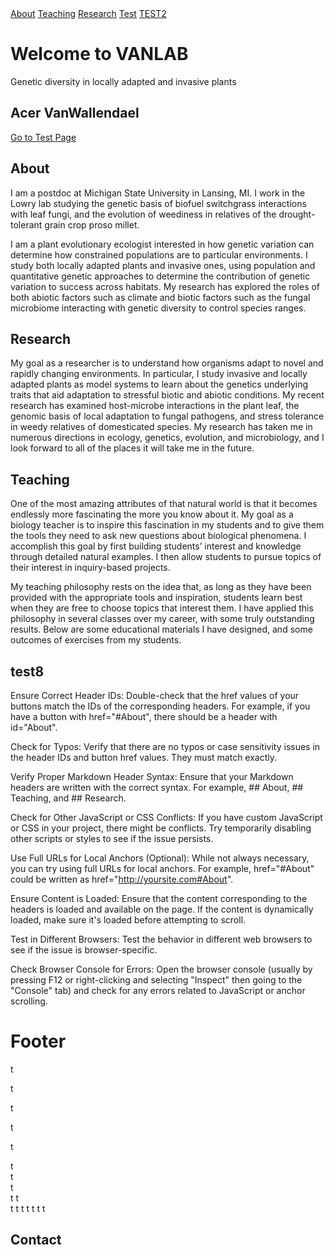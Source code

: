 <div id="banner">
  <div class="cta-buttons">
      <a href="#About" class="cta-button">About</a>
      <a href="#Teaching" class="cta-button">Teaching</a>
      <a href="#Research" class="cta-button">Research</a>
      <a href="#Footer" class="cta-button">Test</a>
      <a href="#Contact" class="cta-button">TEST2</a>
  </div>
  <!-- Add content or text for the banner here if needed -->
      
  <h1>Welcome to VANLAB</h1>
  <p>Genetic diversity in locally adapted and invasive plants</p>
  
</div>

<!--[About](#About) | [Research](#Research) | [Teaching](#Teaching)-->

## Acer VanWallendael

[Go to Test Page](test_page.md)

## About

I am a postdoc at Michigan State University in Lansing, MI. I work in the Lowry lab studying the genetic basis of biofuel switchgrass interactions with leaf fungi, and the evolution of weediness in relatives of the drought-tolerant grain crop proso millet.

I am a plant evolutionary ecologist interested in how genetic variation can determine how constrained populations are to particular environments. I study both locally adapted plants and invasive ones, using population and quantitative genetic approaches to determine the contribution of genetic variation to success across habitats. My research has explored the roles of both abiotic factors such as climate and biotic factors such as the fungal microbiome interacting with genetic diversity to control species ranges.

## Research

My goal as a researcher is to understand how organisms adapt to novel and rapidly changing environments. In particular, I study invasive and locally adapted plants as model systems to learn about the genetics underlying traits that aid adaptation to stressful biotic and abiotic conditions. My recent research has examined host-microbe interactions in the plant leaf, the genomic basis of local adaptation to fungal pathogens, and stress tolerance in weedy relatives of domesticated species. My research has taken me in numerous directions in ecology, genetics, evolution, and microbiology, and I look forward to all of the places it will take me in the future.

## Teaching

One of the most amazing attributes of that natural world is that it becomes endlessly more fascinating the more you know about it. My goal as a biology teacher is to inspire this fascination in my students and to give them the tools they need to ask new questions about biological phenomena. I accomplish this goal by first building students’ interest and knowledge through detailed natural examples. I then allow students to pursue topics of their interest in inquiry-based projects.

My teaching philosophy rests on the idea that, as long as they have been provided with the appropriate tools and inspiration, students learn best when they are free to choose topics that interest them. I have applied this philosophy in several classes over my career, with some truly outstanding results. Below are some educational materials I have designed, and some outcomes of exercises from my students. 

## test8

 Ensure Correct Header IDs:
        Double-check that the href values of your buttons match the IDs of the corresponding headers. For example, if you have a button with href="#About", there should be a header with id="About".

   Check for Typos:
        Verify that there are no typos or case sensitivity issues in the header IDs and button href values. They must match exactly.

   Verify Proper Markdown Header Syntax:
        Ensure that your Markdown headers are written with the correct syntax. For example, ## About, ## Teaching, and ## Research.

   Check for Other JavaScript or CSS Conflicts:
        If you have custom JavaScript or CSS in your project, there might be conflicts. Try temporarily disabling other scripts or styles to see if the issue persists.

   Use Full URLs for Local Anchors (Optional):
        While not always necessary, you can try using full URLs for local anchors. For example, href="#About" could be written as href="http://yoursite.com#About".

   Ensure Content is Loaded:
        Ensure that the content corresponding to the headers is loaded and available on the page. If the content is dynamically loaded, make sure it's loaded before attempting to scroll.

   Test in Different Browsers:
        Test the behavior in different web browsers to see if the issue is browser-specific.

   Check Browser Console for Errors:
        Open the browser console (usually by pressing F12 or right-clicking and selecting "Inspect" then going to the "Console" tab) and check for any errors related to JavaScript or anchor scrolling.

# Footer


t  
  
t  
  
t  
  
t  
  
t  
  
  
  
  
  
  
  
  
  
  
  
  
t  
t  
t  
t 
t  
t 
t 
t 
t 
t 
t 
t 
## Contact 






























